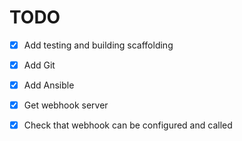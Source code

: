 # TODO
- [X] Add testing and building scaffolding
- [X] Add Git
- [X] Add Ansible
- [X] Get webhook server

- [X] Check that webhook can be configured and called